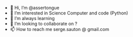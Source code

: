 - 👋 Hi, I’m @assertongue
- 👀 I’m interested in Science Computer and code (Python)
- 🌱 I’m always learning 
- 💞️ I’m looking to collaborate on ?
- 📫 How to reach me serge.sauton @ gmail.com

<!---
assertongue/assertongue is a ✨ special ✨ repository because its `README.md` (this file) appears on your GitHub profile.
You can click the Preview link to take a look at your changes.
--->
